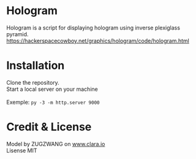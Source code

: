 # Hologram

Hologram is a script for displaying hologram using inverse plexiglass pyramid.</br>
https://hackerspacecowboy.net/graphics/hologram/code/hologram.html

# Installation

Clone the repository.</br>
Start a local server on your machine</br></br>
Exemple: `py -3 -m http.server 9000`

# Credit & License

  Model by ZUGZWANG on www.clara.io </br>
  Lisense MIT
